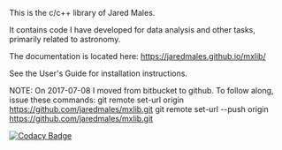 This is the c/c++ library of Jared Males. 

It contains code I have developed for data analysis and other tasks, primarily related to astronomy.  

The documentation is located here: https://jaredmales.github.io/mxlib/

See the User's Guide for installation instructions.

NOTE:
On 2017-07-08 I moved from bitbucket to github.  To follow along, issue these commands:
  git remote set-url origin https://github.com/jaredmales/mxlib.git
  git remote set-url --push origin https://github.com/jaredmales/mxlib.git

[![Codacy Badge](https://api.codacy.com/project/badge/Grade/a3171d09105445bcb7b0ea29487f3256)](https://www.codacy.com/app/jaredmales/mxlib?utm_source=github.com&amp;utm_medium=referral&amp;utm_content=jaredmales/mxlib&amp;utm_campaign=Badge_Grade)
